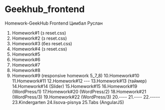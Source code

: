 # Geekhub_frontend

Homework-GeekHub Frontend
Цимбал Руслан

1. Homework#1 (з reset.css) 
2. Homework#2 (з reset.css) 
3. Homework#3 (без reset.css) 
4. Homework#4 (з reset.css) 
5. Homework#5
6. Homework#6
7. Homework#7 
8. Homework#8
9. Homework#9 (responsive homework 5_7_8)
10.Homework#10 
11.Homework#11
12.Homework#12 ---
13.Homework#13 (таймер)
14.Homework#14 (Slider)
15.Homework#15 
16.Homework#19 (WordPress/1)
17.Homework#20 (WordPress/2)
18.Homework#21 (WordPress/3)
19.Homework#22 (WordPress/3)
20.----
21.----
22.-----
23.Kindergarten
24.lisova-pisnya
25.Tabs (AngularJS)
